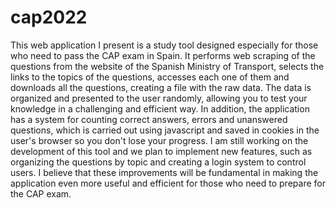# cap2022

This web application I present is a study tool designed especially for those who need to pass the CAP exam in Spain. It performs web scraping of the questions from the website of the Spanish Ministry of Transport, selects the links to the topics of the questions, accesses each one of them and downloads all the questions, creating a file with the raw data.
The data is organized and presented to the user randomly, allowing you to test your knowledge in a challenging and efficient way. In addition, the application has a system for counting correct answers, errors and unanswered questions, which is carried out using javascript and saved in cookies in the user's browser so you don't lose your progress.
I am still working on the development of this tool and we plan to implement new features, such as organizing the questions by topic and creating a login system to control users. I believe that these improvements will be fundamental in making the application even more useful and efficient for those who need to prepare for the CAP exam.
